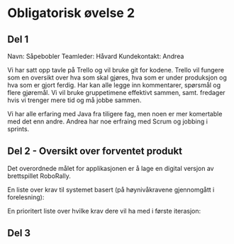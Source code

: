 # Obligatorisk øvelse 2

## Del 1
Navn: Såpebobler 
Teamleder: Håvard
Kundekontakt: Andrea

Vi har satt opp tavle på Trello og vil bruke git for kodene. Trello vil fungere som en oversikt over hva som skal gjøres, hva som er under produksjon og hva som er gjort ferdig. Har kan alle legge inn kommentarer, spørsmål og flere gjøremål. Vi vil bruke gruppetimene effektivt sammen, samt. fredager hvis vi trenger mere tid og må jobbe sammen. 


Vi har alle erfaring med Java fra tiligere fag, men noen er mer komertable med det enn andre. 
Andrea har noe erfraing med Scrum og jobbing i sprints. 


## Del 2 - Oversikt over forventet produkt

Det overordnede målet for applikasjonen er å lage en digital versjon av brettspillet RoboRally.

En liste over krav til systemet basert (på høynivåkravene gjennomgått i forelesning):


En prioritert liste over hvilke krav dere vil ha med i første iterasjon:

## Del 3

